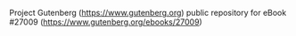 Project Gutenberg (https://www.gutenberg.org) public repository for eBook #27009 (https://www.gutenberg.org/ebooks/27009)
